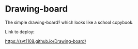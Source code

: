# Drawing-board

The simple drawing-board? which looks like a school copybook.

Link to deploy:

https://svt1108.github.io/Drawing-board/
